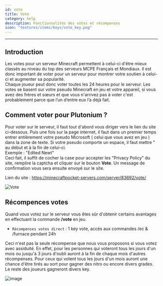 ```yaml
---
id: vote
title: Vote
category: help
description: Fonctionnalités des votes et récompenses
icon: "textures/items/keys/vote_key.png"
---
```

___

## Introduction

Les votes pour un serveur Minecraft permettent à celui-ci d'être mieux classés au niveau du top des serveurs MCPE Français et Mondiaux. 
Il est donc important de voter pour un serveur pour montrer votre soutien à celui-ci et augmenter sa popularité.  
Chaque joueur peut donc voter toutes les 24 heures pour le serveur. 
Les votes se basent sur votre pseudo Minecraft  en jeu et votre appareil, si vous avez des frères et sœurs et que vous n'arrivez pas à voter c'est probablement parce que l’un d’entre eux l’a déjà fait.
 
## Comment voter pour Plutonium ? 

Pour voter sur le serveur, il faut tout d'abord vous diriger vers le lien du site ci-dessous. 
Puis une fois sur la page internet, il faut dans un premier temps entrer entièrement votre pseudo Microsoft ( celui que vous avez en jeu ) dans la zone de texte. 
Si votre pseudo comporte un espace, il faut  mettre " au début et à la fin de celui-ci.   
Exemple : "Edited Newt"  
Ceci fait, il suffit de cocher la case pour accepter les "Privacy Policy" du site, remplire la captcha et cliquer sur le bouton **Vote**. Un message de confirmation vous sera ensuite envoyé sur le site. 

Lien du site : https://minecraftpocket-servers.com/server/83692/vote/ 

![Vote](https://user-images.githubusercontent.com/91474741/159535022-0171c4d5-9ba8-40bd-a265-b48e36cee25d.png)

## Récompences votes 

Quand vous votez sur le serveur vous êtes sûr d'obtenir certains avantages en effectuant la commande **/vote** en jeu.

- `` Récompenses votes direct `` : 1 key vote, accès aux commandes /ec & /furnace pendant 24h 

Ceci n'est pas la seule récompense que nous vous proposons si vous votez avec assiduité. En effet, pour les personnes qui voteront tous les jours d'un mois ou jusqu'à 3 jours d'oubli auront à la fin de chaque mois d'autres récompenses. 
Pour ceux qui votent tous les jours d'un mois auront une chance d'être tirés au sort pour gagner des nitro ou encore divers grades. Le reste des joueurs gagneront divers key. 

![image](https://user-images.githubusercontent.com/91474741/159535785-a84cd283-6a0c-4552-81f7-6ed84730ff9a.png)
 
